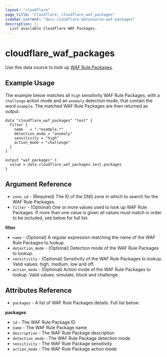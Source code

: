 ```yaml
---
layout: "cloudflare"
page_title: "Cloudflare: cloudflare_waf_packages"
sidebar_current: "docs-cloudflare-datasource-waf-packages"
description: |-
  List available Cloudflare WAF Packages.
---
```


# cloudflare_waf_packages

Use this data source to look up [WAF Rule Packages][1].

## Example Usage

The example below matches all `high` sensitivity WAF Rule Packages, with a `challenge` action mode and an `anomaly` detection mode, that contain the word `example`. The matched WAF Rule Packages are then returned as output.

```hcl
data "cloudflare_waf_packages" "test" {
  filter {
    name   = ".*example.*"
    detection_mode = "anomaly"
    sensitivity = "high"
    action_mode = "challenge"
  }
}

output "waf_packages" {
  value = data.cloudflare_waf_packages.test.packages
}
```

## Argument Reference

- `zone_id` - (Required) The ID of the DNS zone in which to search for the WAF Rule Packages.
- `filter` - (Optional) One or more values used to look up WAF Rule Packages. If more than one value is given all
values must match in order to be included, see below for full list.

**filter**

- `name` - (Optional) A regular expression matching the name of the WAF Rule Packages to lookup.
- `detection_mode` - (Optional) Detection mode of the WAF Rule Packages to lookup.
- `sensitivity` - (Optional) Sensitivity of the WAF Rule Packages to lookup. Valid values: high, medium, low and off.
- `action_mode` - (Optional) Action mode of the WAF Rule Packages to lookup. Valid values: simulate, block and challenge.

## Attributes Reference

- `packages` - A list of WAF Rule Packages details. Full list below:

**packages**

- `id` - The WAF Rule Package ID
- `name` - The WAF Rule Package name
- `description` - The WAF Rule Package description
- `detection_mode` - The WAF Rule Package detection mode
- `sensitivity` - The WAF Rule Package sensitivity
- `action_mode` - The WAF Rule Package action mode

[1]: https://api.cloudflare.com/#waf-rule-packages-properties
